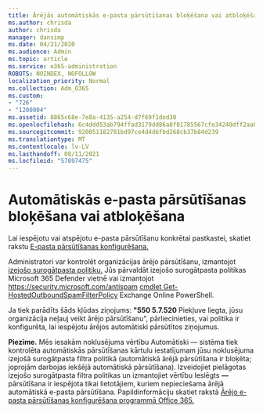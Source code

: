 ```yaml
---
title: Ārējās automātiskās e-pasta pārsūtīšanas bloķēšana vai atbloķēšana
ms.author: chrisda
author: chrisda
manager: dansimp
ms.date: 04/21/2020
ms.audience: Admin
ms.topic: article
ms.service: o365-administration
ROBOTS: NOINDEX, NOFOLLOW
localization_priority: Normal
ms.collection: Adm_O365
ms.custom:
- "726"
- "1200004"
ms.assetid: 8865c68e-7e8a-4135-a254-d7f69f1ded30
ms.openlocfilehash: 6c4ddd53ab794ffad3179dd86a8f81785567cfe34240dff2aa0a1df11094883d
ms.sourcegitcommit: 920051182781bd97ce4d4d6fbd268cb37b84d239
ms.translationtype: MT
ms.contentlocale: lv-LV
ms.lasthandoff: 08/11/2021
ms.locfileid: "57897475"
---
```

# <a name="block-or-unblock-eternal-automatic-email-forwarding"></a>Automātiskās e-pasta pārsūtīšanas bloķēšana vai atbloķēšana

Lai iespējotu vai atspējotu e-pasta pārsūtīšanu konkrētai pastkastei, skatiet rakstu [E-pasta pārsūtīšanas konfigurēšana.](https://docs.microsoft.com/microsoft-365/admin/email/configure-email-forwarding)

Administratori var kontrolēt organizācijas ārējo pārsūtīšanu, izmantojot [izejošo surogātpasta politiku.](https://docs.microsoft.com/microsoft-365/security/office-365-security/configure-the-outbound-spam-policy) Jūs pārvaldāt izejošo surogātpasta politikas Microsoft 365 Defender vietnē vai izmantojot <https://security.microsoft.com/antispam> [cmdlet Get-HostedOutboundSpamFilterPolicy](https://docs.microsoft.com/powershell/module/exchange/get-hostedoutboundspamfilterpolicy) Exchange Online PowerShell.

Ja tiek parādīts šāds kļūdas ziņojums: **"550 5.7.520** Piekļuve liegta, jūsu organizācija neļauj veikt ārējo pārsūtīšanu", pārliecinieties, vai politika ir konfigurēta, lai iespējotu ārējos automātiski pārsūtītos ziņojumus.

**Piezīme.** Mēs iesakām  noklusējuma vērtību Automātiski  — sistēma tiek kontrolēta automātiskās pārsūtīšanas kārtulu iestatījumam jūsu noklusējuma izejošā surogātpasta filtra politikā (automātiskā ārējā pārsūtīšana ir bloķēta; joprojām darbojas iekšējā automātiskā pārsūtīšana). Izveidojiet pielāgotas izejošo surogātpasta filtra politikas un izmantojiet vērtību Ieslēgts **—** pārsūtīšana ir iespējota tikai lietotājiem, kuriem nepieciešama ārējā automātiskā e-pasta pārsūtīšana. Papildinformāciju skatiet rakstā [Ārējo e-pasta pārsūtīšanas konfigurēšana programmā Office 365.](https://docs.microsoft.com/microsoft-365/security/office-365-security/external-email-forwarding)
